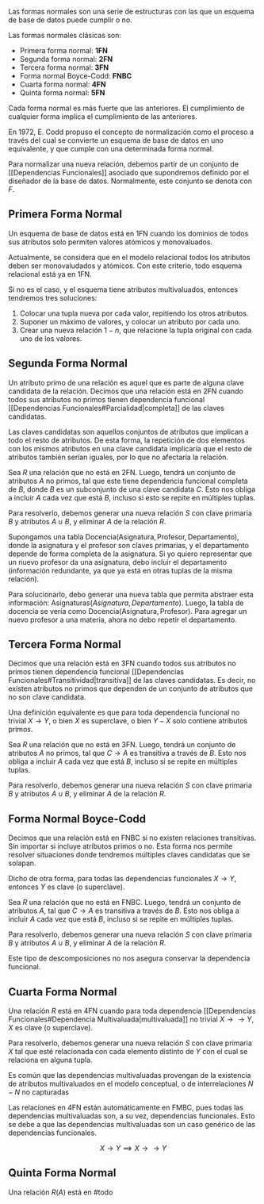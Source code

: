 Las formas normales son una serie de estructuras con las que un esquema de base de datos puede cumplir o no.

Las formas normales clásicas son:

- Primera forma normal: **1FN**
- Segunda forma normal: **2FN**
- Tercera forma normal: **3FN**
- Forma normal Boyce-Codd: **FNBC**
- Cuarta forma normal: **4FN**
- Quinta forma normal: **5FN**

Cada forma normal es más fuerte que las anteriores. El cumplimiento de cualquier forma implica el cumplimiento de las anteriores.

En 1972, E. Codd propuso el concepto de normalización como el proceso a través del cual se convierte un esquema de base de datos en uno equivalente, y que cumple con una determinada forma normal.

Para normalizar una nueva relación, debemos partir de un conjunto de [[Dependencias Funcionales]] asociado que supondremos definido por el diseñador de la base de datos. Normalmente, este conjunto se denota con $F$.

## Primera Forma Normal

Un esquema de base de datos está en 1FN cuando los dominios de todos sus atributos solo permiten valores atómicos y monovaluados.

Actualmente, se considera que en el modelo relacional todos los atributos deben ser monovaludados y atómicos. Con este criterio, todo esquema relacional está ya en 1FN.

Si no es el caso, y el esquema tiene atributos multivaluados, entonces tendremos tres soluciones:

1. Colocar una tupla nueva por cada valor, repitiendo los otros atributos.
2. Suponer un máximo de valores, y colocar un atributo por cada uno.
3. Crear una nueva relación $1-n$, que relacione la tupla original con cada uno de los valores.

## Segunda Forma Normal

Un atributo primo de una relación es aquel que es parte de alguna clave candidata de la relación. Decimos que una relación está en 2FN cuando todos sus atributos no primos tienen dependencia funcional [[Dependencias Funcionales#Parcialidad|completa]] de las claves candidatas.

Las claves candidatas son aquellos conjuntos de atributos que implican a todo el resto de atributos. De esta forma, la repetición de dos elementos con los mismos atributos en una clave candidata implicaría que el resto de atributos también serían iguales, por lo que no afectaría la relación.

Sea $R$ una relación que no está en 2FN. Luego, tendrá un conjunto de atributos $A$ no primos, tal que este tiene dependencia funcional completa de $B$, donde $B$ es un subconjunto de una clave candidata $C$. Esto nos obliga a incluir $A$ cada vez que está $B$, incluso si esto se repite en múltiples tuplas.

Para resolverlo, debemos generar una nueva relación $S$ con clave primaria $B$ y atributos $A \cup B$, y eliminar $A$ de la relación $R$.

Supongamos una tabla $\text{Docencia}(\text{Asignatura}, \text{Profesor}, \text{Departamento})$, donde la asignatura y el profesor son claves primarias, y el departamento depende de forma completa de la asignatura. Si yo quiero representar que un nuevo profesor da una asignatura, debo incluir el departamento (información redundante, ya que ya está en otras tuplas de la misma relación).

Para solucionarlo, debo generar una nueva tabla que permita abstraer esta información: $\text{Asignaturas}(Asignatura, Departamento)$. Luego, la tabla de docencia se vería como $\text{Docencia}(\text{Asignatura}, \text{Profesor})$. Para agregar un nuevo profesor a una materia, ahora no debo repetir el departamento.

## Tercera Forma Normal

Decimos que una relación está en 3FN cuando todos sus atributos no primos tienen dependencia funcional [[Dependencias Funcionales#Transitividad|transitiva]] de las claves candidatas. Es decir, no existen atributos no primos que dependen de un conjunto de atributos que no son clave candidata.

Una definición equivalente es que para toda dependencia funcional no trivial $X \to Y$, o bien $X$ es superclave, o bien $Y - X$ solo contiene atributos primos.

Sea $R$ una relación que no está en 3FN. Luego, tendrá un conjunto de atributos $A$ no primos, tal que $C \to A$ es transitiva a través de $B$. Esto nos obliga a incluir $A$ cada vez que está $B$, incluso si se repite en múltiples tuplas.

Para resolverlo, debemos generar una nueva relación $S$ con clave primaria $B$ y atributos $A \cup B$, y eliminar $A$ de la relación $R$.

## Forma Normal Boyce-Codd

Decimos que una relación está en FNBC si no existen relaciones transitivas. Sin importar si incluye atributos primos o no. Esta forma nos permite resolver situaciones donde tendremos múltiples claves candidatas que se solapan.

Dicho de otra forma, para todas las dependencias funcionales $X \to Y$, entonces $Y$ es clave (o superclave).

Sea $R$ una relación que no está en FNBC. Luego, tendrá un conjunto de atributos $A$, tal que $C \to A$ es transitiva a través de $B$. Esto nos obliga a incluir $A$ cada vez que está $B$, incluso si se repite en múltiples tuplas.

Para resolverlo, debemos generar una nueva relación $S$ con clave primaria $B$ y atributos $A \cup B$, y eliminar $A$ de la relación $R$.

Este tipo de descomposiciones no nos asegura conservar la dependencia funcional.

## Cuarta Forma Normal

Una relación $R$ está en 4FN cuando para toda dependencia [[Dependencias Funcionales#Dependencia Multivaluada|multivaluada]] no trivial $X \to\to Y$, $X$ es clave (o superclave).

Para resolverlo, debemos generar una nueva relación $S$ con clave primaria $X$ tal que esté relacionada con cada elemento distinto de $Y$ con el cual se relaciona en alguna tupla.

Es común que las dependencias multivaluadas provengan de la existencia de atributos multivaluados en el modelo conceptual, o de interrelaciones $N-N$ no capturadas

Las relaciones en 4FN están automáticamente en FMBC, pues todas las dependencias multivaluadas son, a su vez, dependencias funcionales. Esto se debe a que las dependencias multivaluadas son un caso genérico de las dependencias funcionales.

$$
X \to Y \implies X \to\to Y
$$

## Quinta Forma Normal

Una relación $R(A)$ está en #todo
